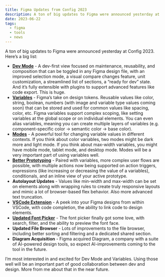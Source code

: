 ```yaml
---
title: Figma Updates from Config 2023
description: A ton of big updates to Figma were announced yesterday at Config 2023. Here’s a big list.
date: 2023-06-22
tags:
  - figma
  - tools
  - news
---
```

A ton of big updates to Figma were announced yesterday at Config 2023. Here’s a big list:

- [**Dev Mode**](https://help.figma.com/hc/en-us/articles/15023124644247-Guide-to-Dev-Mode) - A dev-first view focused on maintenance, reusability, and composition that can be toggled in any Figma design file, with an improved selection mode, a visual compare changes feature, unit customization, a streamlined list of sections, a “ready for dev” state. And it’s fully extensible with plugins to support advanced features like code export. This is huge.
- [**Variables**](https://help.figma.com/hc/en-us/articles/15339657135383) - Figma’s take on design tokens. Reusable values like color, string, boolean, numbers (with image and variable type values coming soon) that can be stored and used for common values like spacing, color, etc. Figma variables support complex scoping, like setting variables at the global scope or on individual elements. You can even alias variables, meaning you can create multiple layers of variables (e.g. component-specific color → semantic color → base color).
- [**Modes**](https://help.figma.com/hc/en-us/articles/15343816063383-Modes-for-variables) - A powerful tool for changing variable values in different contexts. If you think about color variables, two modes might be dark more and light mode. If you think about max-width variables, you might have mobile mode, tablet mode, and desktop mode. Modes will be a very important part of using variables well.
- [**Better Prototyping**](https://help.figma.com/hc/en-us/articles/14506587589399-Use-variables-in-prototypes) - Paired with variables, more complex user flows are possible, with multiple actions now being supported on action triggers, expressions (like increasing or decreasing the value of a variables), conditionals, and an inline view of your active prototype.
- **Autolayout Updates** - Values like min-width and max-width can be set on elements along with wrapping rules to create truly responsive layouts and mimic a lot of browser-based flex behavior. Also more advanced text truncation.
- [**VSCode Extension**](https://help.figma.com/hc/en-us/articles/15023121296151-Figma-for-VS-Code) - A peek into your Figma designs from within VSCode, with code completion, the ability to link code to design elements.
- [**Updated Font Picker**](https://help.figma.com/hc/en-us/articles/360041308034) - The font picker finally got some love, with search, filter, and the ability to preview the font face.
- **Updated File Browser** - Lots of improvements to the file browser, including better sorting and filtering and a dedicated shared section.
- **Diagram Acquisition** - Figma acquired Diagram, a company with a suite of AI-powered design tools, so expect AI-improvements coming to the tool in the future.

I’m most interested in and excited for Dev Mode and Variables. Using those well will be an important part of good collaboration between dev and design. More from me about that in the near future.